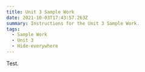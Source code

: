 ```yaml
---
title: Unit 3 Sample Work
date: 2021-10-03T17:43:57.263Z
summary: Instructions for the Unit 3 Sample Work.
tags:
  - Sample Work
  - Unit 3
  - Hide-everywhere
---
```


Test.
